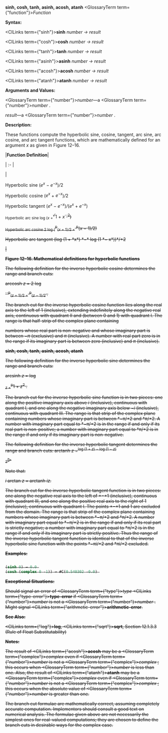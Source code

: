 **sinh, cosh, tanh, asinh, acosh, atanh** <GlossaryTerm  term={"function"}><i>Function</i></GlossaryTerm>

**Syntax:**

<ClLinks  term={"sinh"}><b>sinh</b></ClLinks> *number → result*

<ClLinks  term={"cosh"}><b>cosh</b></ClLinks> *number → result*

<ClLinks  term={"tanh"}><b>tanh</b></ClLinks> *number → result*

<ClLinks  term={"asinh"}><b>asinh</b></ClLinks> *number → result*

<ClLinks  term={"acosh"}><b>acosh</b></ClLinks> *number → result*

<ClLinks  term={"atanh"}><b>atanh</b></ClLinks> *number → result*

**Arguments and Values:**

<GlossaryTerm  term={"number"}><i>number</i></GlossaryTerm>—a <GlossaryTerm  term={"number"}><i>number</i></GlossaryTerm> .

*result*—a <GlossaryTerm  term={"number"}><i>number</i></GlossaryTerm> .

**Description:**

These functions compute the hyperbolic sine, cosine, tangent, arc sine, arc cosine, and arc tangent functions, which are mathematically defined for an argument *x* as given in Figure 12–16.

|**Function Definition**|

| :- |

|<p>Hyperbolic sine (<i>e<sup>x</sup> − e<sup>−x</sup></i>)<i>/</i>2 </p>
<p>Hyperbolic cosine (<i>e<sup>x</sup></i> + <i>e<sup>−x</sup></i>)<i>/</i>2 </p>
<p>Hyperbolic tangent (<i>e<sup>x</sup> − e<sup>−x</sup></i>)<i>/</i>(<i>e<sup>x</sup></i> + <i>e<sup>−x</sup></i>) </p>
<p><sub>Hyperbolic arc sine log (<i>x</i> +</sub><i><sup>√</sup></i>1 + <i>x</i>`<s>`<sup>2</sup>) </p>
<p><sub>Hyperbolic arc cosine 2 log (</sub><sup>p</sup><sub>(<i>x</i> + 1)<i>/</i>2 +</sub> <sup>p</sup>(<i>x −</i> 1)<i>/</i>2) </p>
<p>Hyperbolic arc tangent (log (1 + *x*) *−* log (1 *− x*))*/*2</p>|

**Figure 12–16. Mathematical definitions for hyperbolic functions**

The following definition for the inverse hyperbolic cosine determines the range and branch cuts:

arccosh *z* = 2 log

``<sup>p</sup><sub>(<i>z</i> + 1)<i>/</i>2 +</sub> <sup>p</sup><sub>(<i>z −</i> 1)<i>/</i>2</sub> <i>.</i>

The branch cut for the inverse hyperbolic cosine function lies along the real axis to the left of 1 (inclusive), extending indefinitely along the negative real axis, continuous with quadrant II and (between 0 and 1) with quadrant I. The range is that half-strip of the complex plane containing

numbers whose real part is non-negative and whose imaginary part is between *−π* (exclusive) and *π* (inclusive). A number with real part zero is in the range if its imaginary part is between zero (inclusive) and *π* (inclusive).

**sinh, cosh, tanh, asinh, acosh, atanh**

The following definition for the inverse hyperbolic sine determines the range and branch cuts:

arcsinh *z* = log

<sub><i>z</i> +</sub><sup>p</sup>1 + <i>z</i><sup>2</sup> <i>.</i>

The branch cut for the inverse hyperbolic sine function is in two pieces: one along the positive imaginary axis above *i* (inclusive), continuous with quadrant I, and one along the negative imaginary axis below *−i* (inclusive), continuous with quadrant III. The range is that strip of the complex plane containing numbers whose imaginary part is between *−π/*2 and *π/*2. A number with imaginary part equal to *−π/*2 is in the range if and only if its real part is non-positive; a number with imaginary part equal to *π/*2 is in the range if and only if its imaginary part is non-negative.

The following definition for the inverse hyperbolic tangent determines the range and branch cuts: arctanh <i>z</i> =<sup>log (1 + <i>z</i>) <i>−</i> log (1 <i>− z</i>)</sup>

<sub>2</sub>▷

Note that:

*i* arctan *z* = arctanh *iz.*

The branch cut for the inverse hyperbolic tangent function is in two pieces: one along the negative real axis to the left of *−*1 (inclusive), continuous with quadrant III, and one along the positive real axis to the right of 1 (inclusive), continuous with quadrant I. The points *−*1 and 1 are excluded from the domain. The range is that strip of the complex plane containing numbers whose imaginary part is between *−π/*2 and *π/*2. A number with imaginary part equal to *−π/*2 is in the range if and only if its real part is strictly negative; a number with imaginary part equal to *π/*2 is in the range if and only if its imaginary part is strictly positive. Thus the range of the inverse hyperbolic tangent function is identical to that of the inverse hyperbolic sine function with the points *−πi/*2 and *πi/*2 excluded.

**Examples:**

```lisp

(sinh 0) → 0.0 
(cosh (complex 0 -1)) → #C(0.540302 -0.0) 
```

**Exceptional Situations:**

Should signal an error of <GlossaryTerm  term={"type"}><i>type</i></GlossaryTerm> <ClLinks  term={"type-error"}><b>type-error</b></ClLinks> if <GlossaryTerm  term={"number"}><i>number</i></GlossaryTerm> is not a <GlossaryTerm  term={"number"}><i>number</i></GlossaryTerm> . Might signal <ClLinks  term={"arithmetic-error"}><b>arithmetic-error</b></ClLinks>.

**See Also:**

<ClLinks  term={"log"}><b>log</b></ClLinks>, <ClLinks  term={"sqrt"}><b>sqrt</b></ClLinks>, Section 12.1.3.3 (Rule of Float Substitutability)

**Notes:**

The result of <ClLinks  term={"acosh"}><b>acosh</b></ClLinks> may be a <GlossaryTerm  term={"complex"}><i>complex</i></GlossaryTerm> even if <GlossaryTerm  term={"number"}><i>number</i></GlossaryTerm> is not a <GlossaryTerm  term={"complex"}><i>complex</i></GlossaryTerm> ; this occurs when <GlossaryTerm  term={"number"}><i>number</i></GlossaryTerm> is less than one. Also, the result of <ClLinks  term={"atanh"}><b>atanh</b></ClLinks> may be a <GlossaryTerm  term={"complex"}><i>complex</i></GlossaryTerm> even if <GlossaryTerm  term={"number"}><i>number</i></GlossaryTerm> is not a <GlossaryTerm  term={"complex"}><i>complex</i></GlossaryTerm> ; this occurs when the absolute value of <GlossaryTerm  term={"number"}><i>number</i></GlossaryTerm> is greater than one.

The branch cut formulae are mathematically correct, assuming completely accurate computation. Implementors should consult a good text on numerical analysis. The formulae given above are not necessarily the simplest ones for real-valued computations; they are chosen to define the branch cuts in desirable ways for the complex case.
